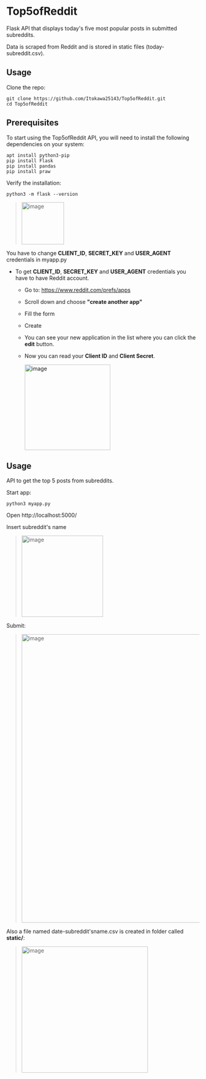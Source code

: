# Top5ofReddit

Flask API that displays today's five most popular posts in submitted subreddits.

Data is scraped from Reddit and is stored in static files (today-subreddit.csv).


## Usage

Clone the repo: 

```
git clone https://github.com/Itokawa25143/Top5ofReddit.git
cd Top5ofReddit 
```

## Prerequisites

To start using the Top5ofReddit API, you will need to install the following dependencies on your system: 
```
apt install python3-pip
pip install Flask
pip install pandas
pip install praw
```
Verify the installation: 
```
python3 -m flask --version
```
> <img width="110" alt="image" src="https://user-images.githubusercontent.com/27806574/163237084-863738cf-a4a4-4a01-a345-f04e1de496f8.png">

You have to change __CLIENT_ID__, __SECRET_KEY__ and __USER_AGENT__ credentials in myapp.py

- To get __CLIENT_ID__, __SECRET_KEY__ and __USER_AGENT__ credentials you have to have Reddit account. 

  - Go to: https://www.reddit.com/prefs/apps

  - Scroll down and choose __"create another app"__

  - Fill the form

  - Create

  - You can see your new application in the list where you can click the __edit__ button.

  - Now you can read your __Client ID__ and __Client Secret__.

     <img width="223" alt="image" src="https://user-images.githubusercontent.com/27806574/163260721-56442022-38ac-4853-b4e5-8e24f677930a.png">
 

## Usage
API to get the top 5 posts from subreddits.

Start app:
```
python3 myapp.py
```

Open http://localhost:5000/

Insert subreddit's name

> <img width="212" alt="image" src="https://user-images.githubusercontent.com/27806574/163234029-78ca111a-b849-4402-9e32-196f1270a244.png">


Submit:

> <img width="752" alt="image" src="https://user-images.githubusercontent.com/27806574/163234083-547ccfe3-cc90-42cc-b900-1bdc9776c169.png">


Also a file named date-subreddit'sname.csv is created in folder called __static/__:

> <img width="329" alt="image" src="https://user-images.githubusercontent.com/27806574/163235501-cd4b4c8e-5113-45e1-b39c-e0aa5c66e095.png">




